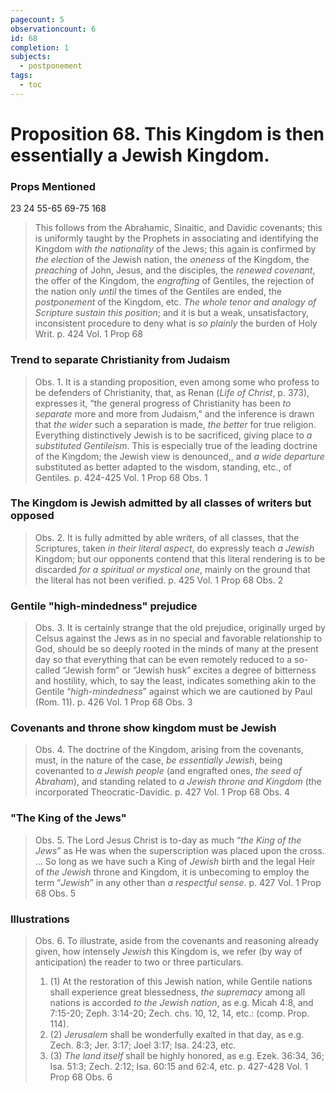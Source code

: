 ```yaml
---
pagecount: 5
observationcount: 6
id: 68
completion: 1
subjects:
  - postponement
tags:
  - toc
---
```

# Proposition 68. This Kingdom is then essentially a Jewish Kingdom.

### Props Mentioned
23 24 55-65 69-75 168

>This follows from the Abrahamic, Sinaitic, and Davidic covenants; this is uniformly taught by the Prophets in associating and identifying the Kingdom *with the nationality* of the Jews; this again is confirmed by *the election* of the Jewish nation, the *oneness* of the Kingdom, the *preaching* of John, Jesus, and the disciples, the *renewed covenant*, the offer of the Kingdom, the *engrafting* of Gentiles, the rejection of the nation only *until* the times of the Gentiles are ended, the *postponement* of the Kingdom, etc. *The whole tenor and analogy of Scripture sustain this position*; and it is but a weak, unsatisfactory, inconsistent procedure to deny what is *so plainly* the burden of Holy Writ.
>p. 424 Vol. 1 Prop 68
### Trend to separate Christianity from Judaism
>Obs. 1. It is a standing proposition, even among some who profess to be defenders of Christianity, that, as Renan (*Life of Christ*, p. 373), expresses it, “the general progress of Christianity has been *to separate* more and more from Judaism,” and the inference is drawn that *the wider* such a separation is made, *the better* for true religion. Everything distinctively Jewish is to be sacrificed, giving place to *a substituted Gentileism*. This is especially true of the leading doctrine of the Kingdom; the Jewish view is denounced,, and *a wide departure* substituted as better adapted to the wisdom, standing, etc., of Gentiles.
>p. 424-425 Vol. 1 Prop 68 Obs. 1
### The Kingdom is Jewish admitted by all classes of writers but opposed
>Obs. 2. It is fully admitted by able writers, of all classes, that the Scriptures, taken *in their literal aspect*, do expressly teach *a Jewish* Kingdom; but our opponents contend that this literal rendering is to be discarded *for a spiritual or mystical one*, mainly on the ground that the literal has not been verified.
>p. 425 Vol. 1 Prop 68 Obs. 2
### Gentile "high-mindedness" prejudice
>Obs. 3. It is certainly strange that the old prejudice, originally urged by Celsus against the Jews as in no special and favorable relationship to God, should be so deeply rooted in the minds of many at the present day so that everything that can be even remotely reduced to a so-called “Jewish form” or “Jewish husk” excites a degree of bitterness and hostility, which, to say the least, indicates something akin to the Gentile “*high-mindedness*” against which we are cautioned by Paul (Rom. 11).
>p. 426 Vol. 1 Prop 68 Obs. 3
### Covenants and throne show kingdom must be Jewish
>Obs. 4. The doctrine of the Kingdom, arising from the covenants, must, in the nature of the case, *be essentially Jewish*, being covenanted to *a Jewish people* (and engrafted ones, *the seed of Abraham*), and standing related to *a Jewish throne and Kingdom* (the incorporated Theocratic-Davidic.
>p. 427 Vol. 1 Prop 68 Obs. 4
### "The King of the Jews"
>Obs. 5. The Lord Jesus Christ is to-day as much “*the King of the Jews*” as He was when the superscription was placed upon the cross.
>...
>So long as we have such a King of *Jewish* birth and the legal Heir of *the Jewish* throne and Kingdom, it is unbecoming to employ the term “*Jewish*” in any other than *a respectful sense*.
>p. 427 Vol. 1 Prop 68 Obs. 5
### Illustrations
>Obs. 6. To illustrate, aside from the covenants and reasoning already given, how intensely *Jewish* this Kingdom is, we refer (by way of anticipation) the reader to two or three particulars. 
>1. (1) At the restoration of this Jewish nation, while Gentile nations shall experience great blessedness, *the supremacy* among all nations is accorded *to the Jewish nation*, as e.g. Micah 4:8, and 7:15-20; Zeph. 3:14-20; Zech. chs. 10, 12, 14, etc.: (comp. Prop. 114). 
>2. (2) *Jerusalem* shall be wonderfully exalted in that day, as e.g. Zech. 8:3; Jer. 3:17; Joel 3:17; Isa. 24:23, etc. 
>3. (3) *The land itself* shall be highly honored, as e.g. Ezek. 36:34, 36; Isa. 51:3; Zech. 2:12; Isa. 60:15 and 62:4, etc.
>p. 427-428 Vol. 1 Prop 68 Obs. 6